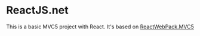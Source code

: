 # ReactJS.net

This is a basic MVC5 project with React.  It's based on <a href="https://github.com/JonPSmith/AspNetReactSamples/tree/master/ReactWebPack.MVC5">ReactWebPack.MVC5</a>
